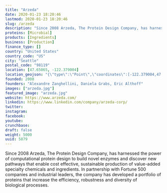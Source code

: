 ```yaml
---
title: "Arzeda"
date: 2020-01-23 18:20:46
lastmod: 2020-01-23 18:20:46
slug: /arzeda
description: "Since 2008 Arzeda, The Protein Design Company, has harnessed the power of computational protein design to build novel enzymes and discover new pathways that enable cost effective, sustainable production of value-added specialty chemicals and ingredients. In partnership with Fortune 500 companies and industrial leaders, the company has developed a portfolio of proteins that increase the efficiency, robustness and diversity of biological processes. "
proteins: [Microbial]
products: [Ingredients]
business: [Production]
finance_type: []
country: "United States"
country_code: "US"
city: "Seattle"
postal_code: "98119"
location: [47.65065, -122.379004]
location_geojson: "{\"type\":\"Point\",\"coordinates\":[-122.379004,47.65065]}"
founded: 2008
founders: "Alexandre Zanghellini, Daniela Grabs, Eric Althoff"
images: ["arzeda.jpg"]
featured_image: "arzeda.jpg"
website: https://www.arzeda.com/
linkedin: https://www.linkedin.com/company/arzeda-corp/
twitter: 
instagram: 
facebook: 
youtube: 
crunchbase: 
draft: false
weight: 5000
uuid: 5879
---
```

Since 2008 Arzeda, The Protein Design Company, has harnessed the power of computational protein design to build novel enzymes and discover new pathways that enable cost effective, sustainable production of value-added specialty chemicals and ingredients. In partnership with Fortune 500 companies and industrial leaders, the company has developed a portfolio of proteins that increase the efficiency, robustness and diversity of biological processes. 
